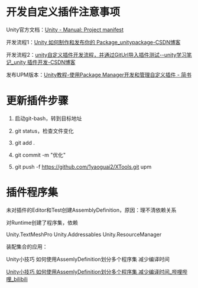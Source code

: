 # 开发自定义插件注意事项

Unity官方文档：[Unity - Manual: Project manifest](https://docs.unity3d.com/2022.2/Documentation/Manual/upm-manifestPrj.html)

开发流程1：[Unity 如何制作和发布你的 Package_unitypackage-CSDN博客](https://blog.csdn.net/Jaihk662/article/details/137688906)

开发流程2：[unity自定义插件开发流程，并通过GitUrl导入插件测试--unity学习笔记_unity 插件开发-CSDN博客](https://blog.csdn.net/qq_38399916/article/details/135699274)

发布UPM版本：[Unity教程-使用Package Manager开发和管理自定义插件 - 简书](https://www.jianshu.com/p/2a7a35454f3a)



# 更新插件步骤

1. 启动git-bash，转到目标地址

2. git status，检查文件变化
3. git add .
4. git commit -m "优化"
5. git push -f https://github.com/1yaoguai2/XTools.git upm



# 插件程序集

未对插件的Editor和Test创建AssemblyDefinition，原因：理不清依赖关系

对Runtime创建了程序集，依赖

Unity.TextMeshPro
Unity.Addressables
Unity.ResourceManager

装配集合的应用：

Unity小技巧 如何使用AssemlyDefinition划分多个程序集 减少编译时间

[Unity小技巧 如何使用AssemlyDefinition划分多个程序集 减少编译时间_哔哩哔哩_bilibili](https://www.bilibili.com/video/BV1Ud4y1w7zC/?spm_id_from=333.1387.favlist.content.click&vd_source=a08df359422d16d82a30f019bf9ebb8c)

